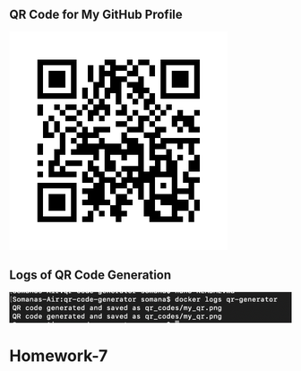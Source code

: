 ## QR Code for My GitHub Profile
![QR Code](my_qr.png)
## Logs of QR Code Generation
![Log Screenshot](Docker%20logs%20screenshot.png)
# Homework-7
